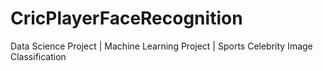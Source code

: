 # CricPlayerFaceRecognition
Data Science Project | Machine Learning Project | Sports Celebrity Image Classification
